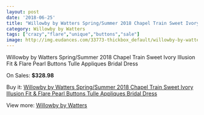 ```yaml
---
layout: post
date: '2018-06-25'
title: "Willowby by Watters Spring/Summer 2018 Chapel Train Sweet Ivory Illusion Fit & Flare Pearl Buttons Tulle Appliques Bridal Dress"
category: Willowby by Watters
tags: ["crazy","flare","unique","buttons","sale"]
image: http://img.eudances.com/33773-thickbox_default/willowby-by-watters-spring-summer-2018-chapel-train-sweet-ivory-illusion-fit-flare-pearl-buttons-tulle-appliques-bridal-dress.jpg
---
```

Willowby by Watters Spring/Summer 2018 Chapel Train Sweet Ivory Illusion Fit & Flare Pearl Buttons Tulle Appliques Bridal Dress

On Sales: **$328.98**
<a href="https://www.eudances.com/en/willowby-by-watters/10291-willowby-by-watters-spring-summer-2018-chapel-train-sweet-ivory-illusion-fit-flare-pearl-buttons-tulle-appliques-bridal-dress.html"><amp-img layout="responsive" width="600" height="600" src="//img.eudances.com/33773-thickbox_default/willowby-by-watters-spring-summer-2018-chapel-train-sweet-ivory-illusion-fit-flare-pearl-buttons-tulle-appliques-bridal-dress.jpg" alt="Willowby by Watters Spring/Summer 2018 Chapel Train Sweet Ivory Illusion Fit & Flare Pearl Buttons Tulle Appliques Bridal Dress 0" /></a>
<a href="https://www.eudances.com/en/willowby-by-watters/10291-willowby-by-watters-spring-summer-2018-chapel-train-sweet-ivory-illusion-fit-flare-pearl-buttons-tulle-appliques-bridal-dress.html"><amp-img layout="responsive" width="600" height="600" src="//img.eudances.com/33779-thickbox_default/willowby-by-watters-spring-summer-2018-chapel-train-sweet-ivory-illusion-fit-flare-pearl-buttons-tulle-appliques-bridal-dress.jpg" alt="Willowby by Watters Spring/Summer 2018 Chapel Train Sweet Ivory Illusion Fit & Flare Pearl Buttons Tulle Appliques Bridal Dress 1" /></a>
<a href="https://www.eudances.com/en/willowby-by-watters/10291-willowby-by-watters-spring-summer-2018-chapel-train-sweet-ivory-illusion-fit-flare-pearl-buttons-tulle-appliques-bridal-dress.html"><amp-img layout="responsive" width="600" height="600" src="//img.eudances.com/33778-thickbox_default/willowby-by-watters-spring-summer-2018-chapel-train-sweet-ivory-illusion-fit-flare-pearl-buttons-tulle-appliques-bridal-dress.jpg" alt="Willowby by Watters Spring/Summer 2018 Chapel Train Sweet Ivory Illusion Fit & Flare Pearl Buttons Tulle Appliques Bridal Dress 2" /></a>
<a href="https://www.eudances.com/en/willowby-by-watters/10291-willowby-by-watters-spring-summer-2018-chapel-train-sweet-ivory-illusion-fit-flare-pearl-buttons-tulle-appliques-bridal-dress.html"><amp-img layout="responsive" width="600" height="600" src="//img.eudances.com/33777-thickbox_default/willowby-by-watters-spring-summer-2018-chapel-train-sweet-ivory-illusion-fit-flare-pearl-buttons-tulle-appliques-bridal-dress.jpg" alt="Willowby by Watters Spring/Summer 2018 Chapel Train Sweet Ivory Illusion Fit & Flare Pearl Buttons Tulle Appliques Bridal Dress 3" /></a>
<a href="https://www.eudances.com/en/willowby-by-watters/10291-willowby-by-watters-spring-summer-2018-chapel-train-sweet-ivory-illusion-fit-flare-pearl-buttons-tulle-appliques-bridal-dress.html"><amp-img layout="responsive" width="600" height="600" src="//img.eudances.com/33776-thickbox_default/willowby-by-watters-spring-summer-2018-chapel-train-sweet-ivory-illusion-fit-flare-pearl-buttons-tulle-appliques-bridal-dress.jpg" alt="Willowby by Watters Spring/Summer 2018 Chapel Train Sweet Ivory Illusion Fit & Flare Pearl Buttons Tulle Appliques Bridal Dress 4" /></a>
<a href="https://www.eudances.com/en/willowby-by-watters/10291-willowby-by-watters-spring-summer-2018-chapel-train-sweet-ivory-illusion-fit-flare-pearl-buttons-tulle-appliques-bridal-dress.html"><amp-img layout="responsive" width="600" height="600" src="//img.eudances.com/33775-thickbox_default/willowby-by-watters-spring-summer-2018-chapel-train-sweet-ivory-illusion-fit-flare-pearl-buttons-tulle-appliques-bridal-dress.jpg" alt="Willowby by Watters Spring/Summer 2018 Chapel Train Sweet Ivory Illusion Fit & Flare Pearl Buttons Tulle Appliques Bridal Dress 5" /></a>
<a href="https://www.eudances.com/en/willowby-by-watters/10291-willowby-by-watters-spring-summer-2018-chapel-train-sweet-ivory-illusion-fit-flare-pearl-buttons-tulle-appliques-bridal-dress.html"><amp-img layout="responsive" width="600" height="600" src="//img.eudances.com/33774-thickbox_default/willowby-by-watters-spring-summer-2018-chapel-train-sweet-ivory-illusion-fit-flare-pearl-buttons-tulle-appliques-bridal-dress.jpg" alt="Willowby by Watters Spring/Summer 2018 Chapel Train Sweet Ivory Illusion Fit & Flare Pearl Buttons Tulle Appliques Bridal Dress 6" /></a>

Buy it: [Willowby by Watters Spring/Summer 2018 Chapel Train Sweet Ivory Illusion Fit & Flare Pearl Buttons Tulle Appliques Bridal Dress](https://www.eudances.com/en/willowby-by-watters/10291-willowby-by-watters-spring-summer-2018-chapel-train-sweet-ivory-illusion-fit-flare-pearl-buttons-tulle-appliques-bridal-dress.html "Willowby by Watters Spring/Summer 2018 Chapel Train Sweet Ivory Illusion Fit & Flare Pearl Buttons Tulle Appliques Bridal Dress")

View more: [Willowby by Watters](https://www.eudances.com/en/48-willowby-by-watters "Willowby by Watters")
